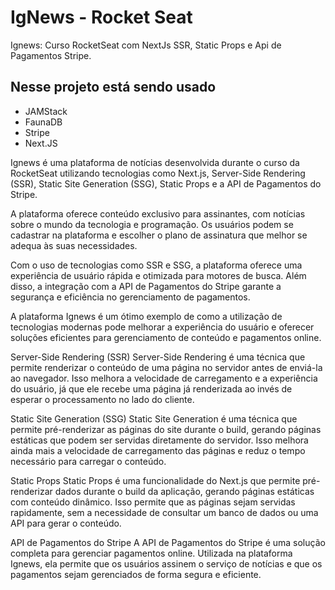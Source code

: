 # IgNews - Rocket Seat
Ignews: Curso RocketSeat com NextJs SSR, Static Props e Api de Pagamentos Stripe.

## Nesse projeto está sendo usado

- JAMStack
- FaunaDB
- Stripe
- Next.JS



Ignews é uma plataforma de notícias desenvolvida durante o curso da RocketSeat utilizando tecnologias como Next.js, Server-Side Rendering (SSR), Static Site Generation (SSG), Static Props e a API de Pagamentos do Stripe.

A plataforma oferece conteúdo exclusivo para assinantes, com notícias sobre o mundo da tecnologia e programação. Os usuários podem se cadastrar na plataforma e escolher o plano de assinatura que melhor se adequa às suas necessidades.

Com o uso de tecnologias como SSR e SSG, a plataforma oferece uma experiência de usuário rápida e otimizada para motores de busca. Além disso, a integração com a API de Pagamentos do Stripe garante a segurança e eficiência no gerenciamento de pagamentos.

A plataforma Ignews é um ótimo exemplo de como a utilização de tecnologias modernas pode melhorar a experiência do usuário e oferecer soluções eficientes para gerenciamento de conteúdo e pagamentos online.


Server-Side Rendering (SSR)
Server-Side Rendering é uma técnica que permite renderizar o conteúdo de uma página no servidor antes de enviá-la ao navegador. Isso melhora a velocidade de carregamento e a experiência do usuário, já que ele recebe uma página já renderizada ao invés de esperar o processamento no lado do cliente.

Static Site Generation (SSG)
Static Site Generation é uma técnica que permite pré-renderizar as páginas do site durante o build, gerando páginas estáticas que podem ser servidas diretamente do servidor. Isso melhora ainda mais a velocidade de carregamento das páginas e reduz o tempo necessário para carregar o conteúdo.

Static Props
Static Props é uma funcionalidade do Next.js que permite pré-renderizar dados durante o build da aplicação, gerando páginas estáticas com conteúdo dinâmico. Isso permite que as páginas sejam servidas rapidamente, sem a necessidade de consultar um banco de dados ou uma API para gerar o conteúdo.

API de Pagamentos do Stripe
A API de Pagamentos do Stripe é uma solução completa para gerenciar pagamentos online. Utilizada na plataforma Ignews, ela permite que os usuários assinem o serviço de notícias e que os pagamentos sejam gerenciados de forma segura e  eficiente.
